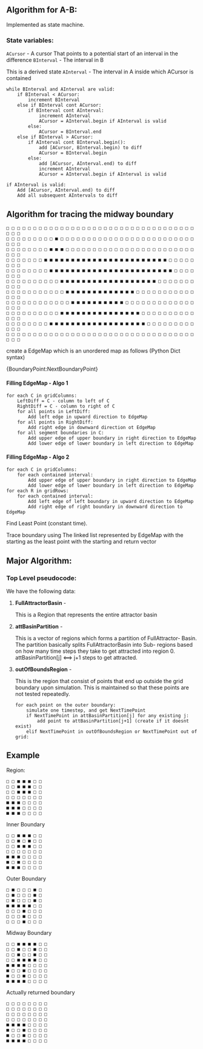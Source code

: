 ##  Algorithm for A-B:

Implemented as state machine.

###   State variables:

`ACursor` - A cursor That points to a potential start of an interval in the difference
`BInterval` - The interval in B

This is a derived state
`AInterval` - The interval in A inside which ACursor is contained

    while BInterval and AInterval are valid:
        if BInterval < ACursor:
            increment BInterval
        else if BInterval cont ACursor:
            if BInterval cont AInterval:
                increment AInterval
                ACursor = AInterval.begin if AInterval is valid
            else:
                ACursor = BInterval.end
        else if BInterval > ACursor:
            if AInterval cont BInterval.begin():
                add [ACursor, BInterval.begin) to diff
                ACursor = BInterval.begin
            else:
                add [ACursor, AInterval.end) to diff
                increment AInterval
                ACursor = AInterval.begin if AInterval is valid

    if AInterval is valid:
        Add [ACursor, AInterval.end) to diff
        Add all subsequent AIntervals to diff

##  Algorithm for tracing the midway boundary 

    □ □ □ □ □ □ □ □ □ □ □ □ □ □ □ □ □ □ □ □ □ □ □ □ □ □ □ □ □ □ □ □ □ □ □ □ □ □
    □ □ □ □ □ □ □ □ □ ■ □ □ □ □ □ □ □ □ □ □ □ □ □ □ □ □ □ □ □ □ □ □ □ □ □ □ □ □
    □ □ □ □ □ □ □ □ ■ ■ ■ □ □ □ □ □ □ □ □ □ □ □ □ □ □ □ □ □ □ □ □ □ □ □ □ □ □ □
    □ □ □ □ □ □ □ ■ ■ ■ ■ ■ ■ ■ ■ ■ ■ ■ ■ ■ ■ ■ ■ ■ ■ ■ ■ ■ ■ ■ □ □ □ □ □ □ □ □
    □ □ □ □ □ □ □ □ ■ ■ ■ ■ ■ ■ ■ ■ ■ ■ ■ ■ ■ ■ ■ ■ ■ ■ ■ ■ ■ ■ ■ □ □ □ □ □ □ □
    □ □ □ □ □ □ □ □ □ □ ■ ■ ■ ■ ■ ■ ■ ■ ■ ■ ■ ■ ■ ■ ■ ■ ■ ■ □ □ □ □ □ □ □ □ □ □
    □ □ □ □ □ □ □ □ □ □ □ ■ ■ ■ ■ ■ ■ ■ ■ ■ ■ ■ ■ ■ □ □ □ □ □ □ □ □ □ □ □ □ □ □
    □ □ □ □ □ □ □ □ □ □ □ □ ■ ■ ■ ■ ■ ■ ■ ■ ■ ■ □ □ □ □ □ □ □ □ □ □ □ □ □ □ □ □
    □ □ □ □ □ □ □ □ □ □ ■ ■ ■ ■ ■ ■ ■ ■ ■ ■ ■ ■ ■ ■ ■ □ □ □ □ □ □ □ □ □ □ □ □ □
    □ □ □ □ □ □ □ □ ■ ■ ■ ■ ■ ■ ■ ■ ■ ■ ■ ■ ■ ■ ■ ■ ■ ■ □ □ □ □ □ □ □ □ □ □ □ □
    □ □ □ □ □ □ □ □ □ □ □ □ □ □ □ □ □ □ □ □ □ □ □ □ □ □ □ □ □ □ □ □ □ □ □ □ □ □

create a EdgeMap which is an unordered map as follows (Python Dict
syntax)

{BoundaryPoint:NextBoundaryPoint}

####    Filling EdgeMap - Algo 1
    for each C in gridColumns:
        LeftDiff = C - column to left of C
        RightDiff = C - column to right of C
        for all points in LeftDiff:
            Add left edge in upward direction to EdgeMap
        for all points in RightDiff:
            Add right edge in downward direction ot EdgeMap
        for all segment boundaries in C:
            Add upper edge of upper boundary in right direction to EdgeMap
            Add lower edge of lower boundary in left direction to EdgeMap

####    Filling EdgeMap - Algo 2
    for each C in gridColumns:
        for each contained interval:
            Add upper edge of upper boundary in right direction to EdgeMap
            Add lower edge of lower boundary in left direction to EdgeMap
    for each R in gridRows:
        for each contained interval:
            Add left edge of left boundary in upward direction to EdgeMap
            Add right edge of right boundary in downward direction to EdgeMap

Find Least Point (constant time).

Trace boundary using The linked list represented by EdgeMap with the
starting as the least point with the starting and return vector

##  Major Algorithm:

###   Top Level pseudocode:

We have the following data:

1.  **FullAttractorBasin** -
    
    This is a Region that represents the entire attractor basin

2.  **attBasinPartition** -
    
    This is a vector of regions which forms a partition of FullAttractor-
    Basin.  The partition basically splits  FullAttractorBasin  into Sub-
    regions based on how many  time steps they take to get attracted into
    region 0. attBasinPartition[j] <==> j+1 steps to get attracted.

3.  **outOfBoundsRegion** - 
    
    This is the region that consist of points that end up outside the grid
    boundary upon simulation. This is maintained so that these points are
    not tested repeatedly.

        for each point on the outer boundary:
            simulate one timestep, and get NextTimePoint
            if NextTimePoint in attBasinPartition[j] for any existing j:
                add point to attBasinPartition[j+1] (create if it doesnt exist)
            elif NextTimePoint in outOfBoundsRegion or NextTimePoint out of grid:

##  Example

Region:

    □ □ ■ ■ ■ □ □
    □ □ ■ ■ ■ □ □
    □ □ ■ ■ ■ □ □
    □ □ □ □ □ □ □
    ■ ■ ■ □ □ □ □
    ■ ■ ■ □ □ □ □
    ■ ■ ■ □ □ □ □

Inner Boundary

    □ □ ■ ■ ■ □ □
    □ □ ■ □ ■ □ □
    □ □ ■ ■ ■ □ □
    □ □ □ □ □ □ □
    ■ ■ ■ □ □ □ □
    ■ □ ■ □ □ □ □
    ■ ■ ■ □ □ □ □

Outer Boundary

    □ ■ □ □ □ ■ □
    □ ■ □ □ □ ■ □
    □ ■ □ □ □ ■ □
    ■ ■ ■ ■ ■ □ □
    □ □ □ ■ □ □ □
    □ □ □ ■ □ □ □
    □ □ □ ■ □ □ □

Midway Boundary

    □ □ ■ ■ ■ ■ □ □
    □ □ ■ □ □ ■ □ □
    □ □ ■ □ □ ■ □ □
    □ □ ■ ■ ■ ■ □ □
    ■ ■ ■ ■ □ □ □ □
    ■ □ □ ■ □ □ □ □
    ■ □ □ ■ □ □ □ □
    ■ ■ ■ ■ □ □ □ □

Actually returned boundary

    □ □ □ □ □ □ □ □
    □ □ □ □ □ □ □ □
    □ □ □ □ □ □ □ □
    □ □ □ □ □ □ □ □
    ■ ■ ■ ■ □ □ □ □
    ■ □ □ ■ □ □ □ □
    ■ □ □ ■ □ □ □ □
    ■ ■ ■ ■ □ □ □ □
